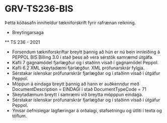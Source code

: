 # GRV-TS236-BIS
Þetta kóðasafn inniheldur tækniforskrift fyrir rafrænan reikning.

* Breytingarsaga

** TS 236 - 2021
- Forsendum tækniforskriftar breytt þannig að hún er nú bein innleiðing á PEPPOL BIS Billing 3.0 í stað þess að vera sérstök samræmd útgáfa.
- Kafli 7 gagnamódel fjarlægður og í staðinn vísað í gagnamódel Peppol.
- Kafli 6.2 XML skeytadæmi fjarlægður. XML prófunarskrár fylgja.
- Sérstakar íslenskar prófunarskrár fjarlægðar og í staðinn vísað í útgáfur Peppol.
- Möppun á eindaga breytt þannig að hann er auðkenndur með DocumentDescription = EINDAGI í stað DocumentTypeCode = 71
- Skeytadæmum breytt í samræmi við breytta möpppun eindaga.
- Sérstakar íslenskar prófunarskrár fjarlægðar og í staðinn vísað í útgáfur Peppol.
- Ýmsar óefnislegar lagfæringar á orðalagi, stafsetningu og útliti í texta og töflum.

